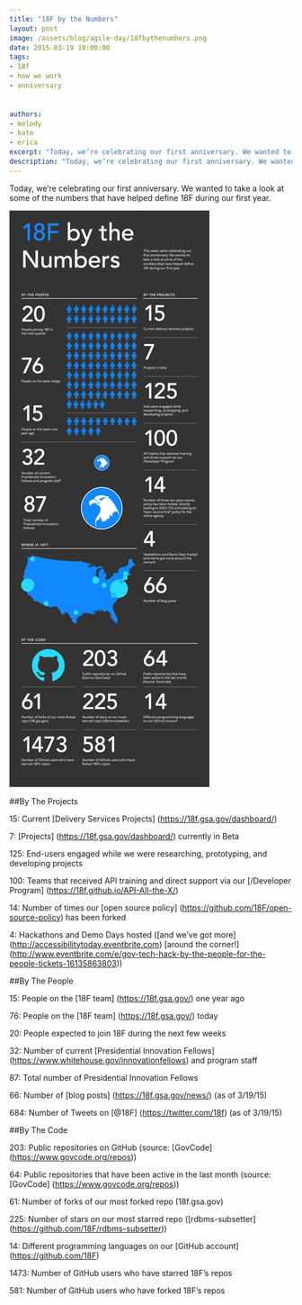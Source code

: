 ```yaml
---
title: "18F by the Numbers"
layout: post
image: /assets/blog/agile-day/18fbythenumbers.png
date: 2015-03-19 18:00:00
tags:
- 18f
- how we work
- anniversary


authors:
- melody
- kate
- erica
excerpt: "Today, we’re celebrating our first anniversary. We wanted to take a look at some of the numbers that have helped define 18F during our first year."
description: "Today, we’re celebrating our first anniversary. We wanted to take a look at some of the numbers that have helped define 18F during our first year."
---
```


Today, we’re celebrating our first anniversary. We wanted to take a look at some of the numbers that have helped define 18F during our first year. 

![Infographic showing 18F's first-year progress by the numbers](/assets/blog/agile-day/18fbythenumbers.png)


##By The Projects

15: Current [Delivery Services Projects] (https://18f.gsa.gov/dashboard/)

7: [Projects] (https://18f.gsa.gov/dashboard/) currently in Beta

125: End-users engaged while we were researching, prototyping, and developing projects

100: Teams that received API training and direct support via our [/Developer Program] (https://18f.github.io/API-All-the-X/)

14: Number of times our [open source policy] (https://github.com/18F/open-source-policy) has been forked

4: Hackathons and Demo Days hosted ([and we’ve got more] (http://accessibilitytoday.eventbrite.com) [around the corner!] (http://www.eventbrite.com/e/gov-tech-hack-by-the-people-for-the-people-tickets-16135863803))


##By The People

15: People on the [18F team] (https://18f.gsa.gov/) one year ago

76: People on the [18F team] (https://18f.gsa.gov/) today

20: People expected to join 18F during the next few weeks

32: Number of current [Presidential Innovation Fellows] (https://www.whitehouse.gov/innovationfellows) and program staff

87: Total number of Presidential Innovation Fellows

66: Number of [blog posts] (https://18f.gsa.gov/news/) (as of 3/19/15)

684: Number of Tweets on [@18F] (https://twitter.com/18f) (as of 3/19/15)


##By The Code


203: Public repositories on GitHub (source: [GovCode] (https://www.govcode.org/repos))

64: Public repositories that have been active in the last month (source: [GovCode] (https://www.govcode.org/repos))

61: Number of forks of our most forked repo (18f.gsa.gov)

225: Number of stars on our most starred repo ([rdbms-subsetter] (https://github.com/18F/rdbms-subsetter))

14: Different programming languages on our [GitHub account] (https://github.com/18F)

1473: Number of GitHub users who have starred 18F’s repos

581: Number of GitHub users who have forked 18F’s repos
